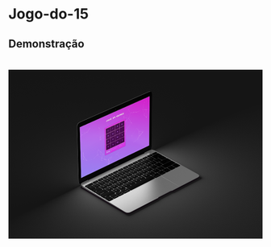 # Jogo-do-15

## Demonstração
<h1 align="center">
  <img src="https://github.com/luhgavlak/Jogo-do-15/blob/main/img/1.png"/>
</h1>
